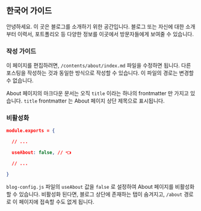 ## 한국어 가이드

안녕하세요. 이 곳은 블로그를 소개하기 위한 공간입니다. 블로그 또는 자신에 대한 소개부터 이력서, 포트폴리오 등 다양한 정보를 이곳에서 방문자들에게 보여줄 수 있습니다.

### 작성 가이드

이 페이지를 편집하려면, `/contents/about/index.md` 파일을 수정하면 됩니다. 다른 포스팅을 작성하는 것과 동일한 방식으로 작성할 수 있습니다. 이 파일의 경로는 변경할 수 없습니다.

About 페이지의 마크다운 문서는 오직 `title` 이라는 하나의 frontmatter 만 가지고 있습니다. `title` frontmatter 는 About 페이지 상단 제목으로 표시됩니다.

### 비활성화

```json
module.exports = {

  // ...

  useAbout: false, // 👈

  // ...

}
```

`blog-config.js` 파일의 `useAbout` 값을 `false` 로 설정하여 About 페이지를 비활성화 할 수 있습니다. 비활성화 된다면, 블로그 상단에 존재하는 탭이 숨겨지고, `/about` 경로로 이 페이지에 접속할 수도 없게 됩니다.

